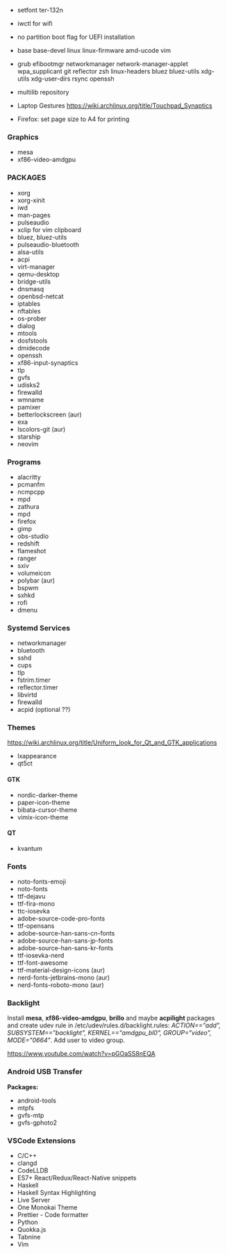 - setfont ter-132n
- iwctl for wifi 
- no partition boot flag for UEFI installation

- base base-devel linux linux-firmware amd-ucode vim
- grub efibootmgr networkmanager network-manager-applet wpa_supplicant git reflector zsh linux-headers bluez bluez-utils xdg-utils xdg-user-dirs rsync openssh

- multilib repository

- Laptop Gestures https://wiki.archlinux.org/title/Touchpad_Synaptics

- Firefox: set page size to A4 for printing


### Graphics
- mesa
- xf86-video-amdgpu


### PACKAGES

- xorg
- xorg-xinit
- iwd
- man-pages
- pulseaudio
- xclip for vim clipboard
- bluez, bluez-utils
- pulseaudio-bluetooth
- alsa-utils
- acpi
- virt-manager
- qemu-desktop
- bridge-utils
- dnsmasq
- openbsd-netcat
- iptables
- nftables
- os-prober
- dialog
- mtools
- dosfstools
- dmidecode
- openssh
- xf86-input-synaptics
- tlp
- gvfs
- udisks2
- firewalld
- wmname
- pamixer
- betterlockscreen                      (aur)
- exa
- lscolors-git                          (aur)
- starship
- neovim

### Programs

- alacritty
- pcmanfm
- ncmpcpp
- mpd
- zathura
- mpd
- firefox
- gimp
- obs-studio
- redshift
- flameshot
- ranger
- sxiv
- volumeicon
- polybar                       (aur)
- bspwm   
- sxhkd
- rofi
- dmenu 


### Systemd Services

- networkmanager
- bluetooth
- sshd
- cups
- tlp
- fstrim.timer
- reflector.timer
- libvirtd
- firewalld
- acpid (optional ??)


### Themes

https://wiki.archlinux.org/title/Uniform_look_for_Qt_and_GTK_applications

- lxappearance
- qt5ct

#### GTK

- nordic-darker-theme
- paper-icon-theme
- bibata-cursor-theme
- vimix-icon-theme

#### QT

- kvantum

### Fonts

- noto-fonts-emoji
- noto-fonts
- ttf-dejavu
- ttf-fira-mono
- ttc-iosevka
- adobe-source-code-pro-fonts
- ttf-opensans
- adobe-source-han-sans-cn-fonts
- adobe-source-han-sans-jp-fonts
- adobe-source-han-sans-kr-fonts
- ttf-iosevka-nerd
- ttf-font-awesome
- ttf-material-design-icons             (aur)
- nerd-fonts-jetbrains-mono             (aur)
- nerd-fonts-roboto-mono                (aur)


### Backlight

Install **mesa**, **xf86-video-amdgpu**, **brillo** and maybe **acpilight** packages and create udev rule in /etc/udev/rules.d/backlight.rules:
*ACTION=="add", SUBSYSTEM=="backlight", KERNEL=="amdgpu_bl0", GROUP="video", MODE="0664"*.
Add user to video group.

https://www.youtube.com/watch?v=pGOaSS8nEQA

### Android USB Transfer

**Packages:**

- android-tools
- mtpfs
- gvfs-mtp
- gvfs-gphoto2


### VSCode Extensions

- C/C++
- clangd
- CodeLLDB
- ES7+ React/Redux/React-Native snippets
- Haskell
- Haskell Syntax Highlighting
- Live Server
- One Monokai Theme
- Prettier - Code formatter
- Python
- Quokka.js
- Tabnine
- Vim


